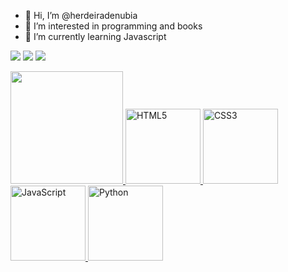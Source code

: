 - 👋 Hi, I’m @herdeiradenubia
- 👀 I’m interested in programming and books
- 🌱 I’m currently learning Javascript

<div> 
  
  <a href="https://www.instagram.com/herdeiradenubia/" target="_blank"><img src="https://img.shields.io/badge/-Instagram-%23E4405F?style=for-the-badge&logo=instagram&logoColor=white" target="_blank"></a>
  <a href = "mailto: alineserafim9@gmail.com"><img src="https://img.shields.io/badge/-Gmail-%23333?style=for-the-badge&logo=gmail&logoColor=white" target="_blank"></a>
  <a href="https://www.linkedin.com/in/aline-serafim-da-silva/" target="_blank"><img src="https://img.shields.io/badge/-LinkedIn-%230077B5?style=for-the-badge&logo=linkedin&logoColor=white" target="_blank"></a> 
</div>

<table>
  <a href="https://github.com/herdeiradenubia">
  <img height="180em" src="https://github-readme-stats.vercel.app/api/top-langs/?username=herdeiradenubia&layout=compact&langs_count=6&theme=tokyonight"/>  
  <img src="https://img.icons8.com/color/2x/html-5.png" width="120" alt="HTML5">
  <img src="https://img.icons8.com/color/2x/css3.png" width="120" alt="CSS3">
  <img src="https://img.icons8.com/nolan/2x/javascript.png" width="120" alt="JavaScript">
  <img src="https://cdn4.iconfinder.com/data/icons/scripting-and-programming-languages/512/Python_logo-512.png" width="120" alt="Python">
</table>

<!---
herdeiradenubia/herdeiradenubia is a ✨ special ✨ repository because its `README.md` (this file) appears on your GitHub profile.
You can click the Preview link to take a look at your changes.
--->
